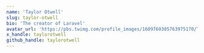 ```yaml
---
name: 'Taylor Otwell'
slug: taylor-otwell
bio: 'The creator of Laravel'
avatar_url: 'https://pbs.twimg.com/profile_images/1609760305763975170/Tx2TVkPI_400x400.jpg'
x_handle: taylorotwell
github_handle: taylorotwell
---
```

